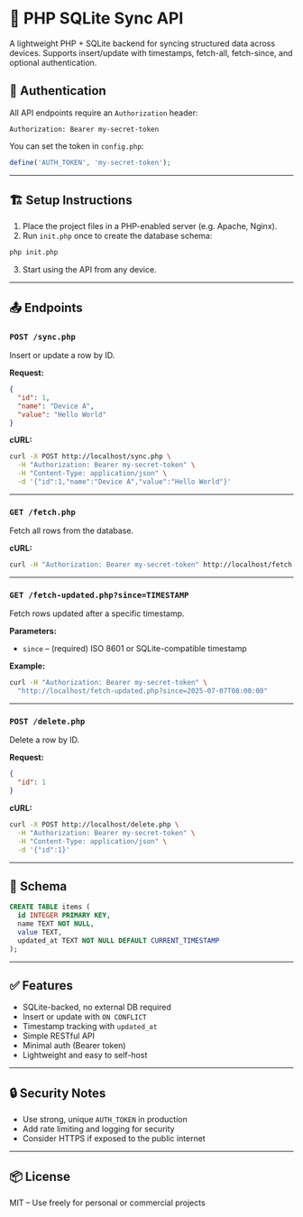 # 📡 PHP SQLite Sync API

A lightweight PHP + SQLite backend for syncing structured data across devices. Supports insert/update with timestamps, fetch-all, fetch-since, and optional authentication.

## 🔐 Authentication

All API endpoints require an `Authorization` header:

```
Authorization: Bearer my-secret-token
```

You can set the token in `config.php`:

```php
define('AUTH_TOKEN', 'my-secret-token');
```

---

## 🏗️ Setup Instructions

1. Place the project files in a PHP-enabled server (e.g. Apache, Nginx).
2. Run `init.php` once to create the database schema:

```bash
php init.php
```

3. Start using the API from any device.

---

## 📤 Endpoints

### `POST /sync.php`
Insert or update a row by ID.

**Request:**

```json
{
  "id": 1,
  "name": "Device A",
  "value": "Hello World"
}
```

**cURL:**
```bash
curl -X POST http://localhost/sync.php \
  -H "Authorization: Bearer my-secret-token" \
  -H "Content-Type: application/json" \
  -d '{"id":1,"name":"Device A","value":"Hello World"}'
```

---

### `GET /fetch.php`
Fetch all rows from the database.

**cURL:**
```bash
curl -H "Authorization: Bearer my-secret-token" http://localhost/fetch.php
```

---

### `GET /fetch-updated.php?since=TIMESTAMP`
Fetch rows updated after a specific timestamp.

**Parameters:**
- `since` – (required) ISO 8601 or SQLite-compatible timestamp

**Example:**
```bash
curl -H "Authorization: Bearer my-secret-token" \
  "http://localhost/fetch-updated.php?since=2025-07-07T08:00:00"
```

---

### `POST /delete.php`
Delete a row by ID.

**Request:**
```json
{
  "id": 1
}
```

**cURL:**
```bash
curl -X POST http://localhost/delete.php \
  -H "Authorization: Bearer my-secret-token" \
  -H "Content-Type: application/json" \
  -d '{"id":1}'
```

---

## 📝 Schema

```sql
CREATE TABLE items (
  id INTEGER PRIMARY KEY,
  name TEXT NOT NULL,
  value TEXT,
  updated_at TEXT NOT NULL DEFAULT CURRENT_TIMESTAMP
);
```

---

## ✅ Features

- SQLite-backed, no external DB required
- Insert or update with `ON CONFLICT`
- Timestamp tracking with `updated_at`
- Simple RESTful API
- Minimal auth (Bearer token)
- Lightweight and easy to self-host

---

## 🔒 Security Notes

- Use strong, unique `AUTH_TOKEN` in production
- Add rate limiting and logging for security
- Consider HTTPS if exposed to the public internet

---

## 📦 License

MIT – Use freely for personal or commercial projects